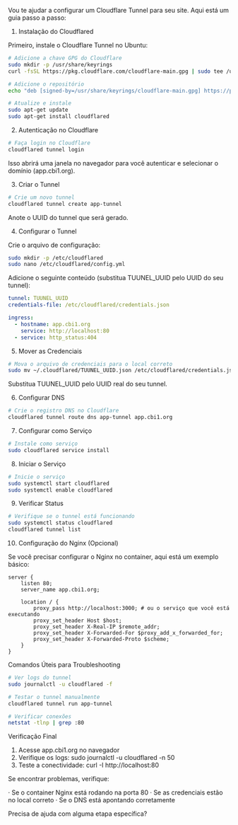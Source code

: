 Vou te ajudar a configurar um Cloudflare Tunnel para seu site. Aqui está um guia passo a passo:

1. Instalação do Cloudflared

Primeiro, instale o Cloudflare Tunnel no Ubuntu:

```bash
# Adicione a chave GPG do Cloudflare
sudo mkdir -p /usr/share/keyrings
curl -fsSL https://pkg.cloudflare.com/cloudflare-main.gpg | sudo tee /usr/share/keyrings/cloudflare-main.gpg >/dev/null

# Adicione o repositório
echo "deb [signed-by=/usr/share/keyrings/cloudflare-main.gpg] https://pkg.cloudflare.com/cloudflared $(lsb_release -cs) main" | sudo tee /etc/apt/sources.list.d/cloudflared.list

# Atualize e instale
sudo apt-get update
sudo apt-get install cloudflared
```

2. Autenticação no Cloudflare

```bash
# Faça login no Cloudflare
cloudflared tunnel login
```

Isso abrirá uma janela no navegador para você autenticar e selecionar o domínio (app.cbi1.org).

3. Criar o Tunnel

```bash
# Crie um novo tunnel
cloudflared tunnel create app-tunnel
```

Anote o UUID do tunnel que será gerado.

4. Configurar o Tunnel

Crie o arquivo de configuração:

```bash
sudo mkdir -p /etc/cloudflared
sudo nano /etc/cloudflared/config.yml
```

Adicione o seguinte conteúdo (substitua TUUNEL_UUID pelo UUID do seu tunnel):

```yaml
tunnel: TUUNEL_UUID
credentials-file: /etc/cloudflared/credentials.json

ingress:
  - hostname: app.cbi1.org
    service: http://localhost:80
  - service: http_status:404
```

5. Mover as Credenciais

```bash
# Mova o arquivo de credenciais para o local correto
sudo mv ~/.cloudflared/TUUNEL_UUID.json /etc/cloudflared/credentials.json
```

Substitua TUUNEL_UUID pelo UUID real do seu tunnel.

6. Configurar DNS

```bash
# Crie o registro DNS no Cloudflare
cloudflared tunnel route dns app-tunnel app.cbi1.org
```

7. Configurar como Serviço

```bash
# Instale como serviço
sudo cloudflared service install
```

8. Iniciar o Serviço

```bash
# Inicie o serviço
sudo systemctl start cloudflared
sudo systemctl enable cloudflared
```

9. Verificar Status

```bash
# Verifique se o tunnel está funcionando
sudo systemctl status cloudflared
cloudflared tunnel list
```

10. Configuração do Nginx (Opcional)

Se você precisar configurar o Nginx no container, aqui está um exemplo básico:

```nginx
server {
    listen 80;
    server_name app.cbi1.org;
    
    location / {
        proxy_pass http://localhost:3000; # ou o serviço que você está executando
        proxy_set_header Host $host;
        proxy_set_header X-Real-IP $remote_addr;
        proxy_set_header X-Forwarded-For $proxy_add_x_forwarded_for;
        proxy_set_header X-Forwarded-Proto $scheme;
    }
}
```

Comandos Úteis para Troubleshooting

```bash
# Ver logs do tunnel
sudo journalctl -u cloudflared -f

# Testar o tunnel manualmente
cloudflared tunnel run app-tunnel

# Verificar conexões
netstat -tlnp | grep :80
```

Verificação Final

1. Acesse app.cbi1.org no navegador
2. Verifique os logs: sudo journalctl -u cloudflared -n 50
3. Teste a conectividade: curl -I http://localhost:80

Se encontrar problemas, verifique:

· Se o container Nginx está rodando na porta 80
· Se as credenciais estão no local correto
· Se o DNS está apontando corretamente

Precisa de ajuda com alguma etapa específica?